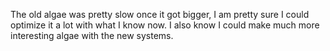 The old algae was pretty slow once it got bigger, I am pretty sure I could optimize it a lot with what I know now. I also know I could make much more interesting algae with the new systems.